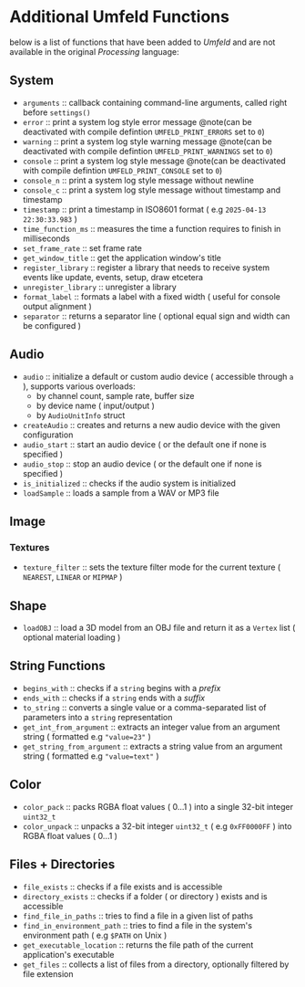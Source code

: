 # Additional Umfeld Functions

below is a list of functions that have been added to *Umfeld* and are not available in the original *Processing* language:

## System

- `arguments` :: callback containing command-line arguments, called right before `settings()`
- `error` :: print a system log style error message @note(can be deactivated with compile defintion `UMFELD_PRINT_ERRORS` set to `0`)
- `warning` :: print a system log style warning message @note(can be deactivated with compile defintion `UMFELD_PRINT_WARNINGS` set to `0`)
- `console` :: print a system log style message @note(can be deactivated with compile defintion `UMFELD_PRINT_CONSOLE` set to `0`)
- `console_n` :: print a system log style message without newline
- `console_c` :: print a system log style message without timestamp and timestamp
- `timestamp` :: print a timestamp in ISO8601 format ( e.g `2025-04-13 22:30:33.983` )
- `time_function_ms` :: measures the time a function requires to finish in milliseconds
- `set_frame_rate` :: set frame rate
- `get_window_title` :: get the application window's title
- `register_library` :: register a library that needs to receive system events like update, events, setup, draw etcetera
- `unregister_library` :: unregister a library
- `format_label` :: formats a label with a fixed width ( useful for console output alignment )
- `separator` :: returns a separator line ( optional equal sign and width can be configured )

## Audio

- `audio` :: initialize a default or custom audio device ( accessible through `a` ), supports various overloads:
    - by channel count, sample rate, buffer size
    - by device name ( input/output )
    - by `AudioUnitInfo` struct
- `createAudio` :: creates and returns a new audio device with the given configuration
- `audio_start` :: start an audio device ( or the default one if none is specified )
- `audio_stop` :: stop an audio device ( or the default one if none is specified )
- `is_initialized` :: checks if the audio system is initialized
- `loadSample` :: loads a sample from a WAV or MP3 file

## Image

### Textures

- `texture_filter` :: sets the texture filter mode for the current texture ( `NEAREST`, `LINEAR` or `MIPMAP` )

## Shape

- `loadOBJ` :: load a 3D model from an OBJ file and return it as a `Vertex` list ( optional material loading )

## String Functions

- `begins_with` :: checks if a `string` begins with a *prefix*
- `ends_with` :: checks if a `string` ends with a *suffix*
- `to_string` :: converts a single value or a comma-separated list of parameters into a `string` representation
- `get_int_from_argument` :: extracts an integer value from an argument string ( formatted e.g `"value=23"` )
- `get_string_from_argument` :: extracts a string value from an argument string ( formatted e.g `"value=text"` )

## Color

- `color_pack` :: packs RGBA float values ( 0...1 ) into a single 32-bit integer `uint32_t`
- `color_unpack` :: unpacks a 32-bit integer `uint32_t` ( e.g `0xFF0000FF` ) into RGBA float values ( 0...1 )

## Files + Directories

- `file_exists` :: checks if a file exists and is accessible
- `directory_exists` :: checks if a folder ( or directory ) exists and is accessible
- `find_file_in_paths` :: tries to find a file in a given list of paths
- `find_in_environment_path` :: tries to find a file in the system's environment path ( e.g `$PATH` on Unix )
- `get_executable_location` :: returns the file path of the current application's executable
- `get_files` :: collects a list of files from a directory, optionally filtered by file extension